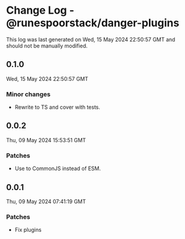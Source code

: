 # Change Log - @runespoorstack/danger-plugins

This log was last generated on Wed, 15 May 2024 22:50:57 GMT and should not be manually modified.

## 0.1.0
Wed, 15 May 2024 22:50:57 GMT

### Minor changes

- Rewrite to TS and cover with tests.

## 0.0.2
Thu, 09 May 2024 15:53:51 GMT

### Patches

- Use to CommonJS instead of ESM.

## 0.0.1
Thu, 09 May 2024 07:41:19 GMT

### Patches

- Fix plugins

